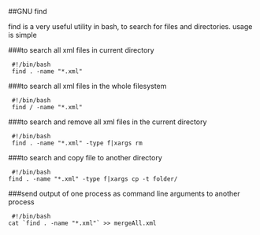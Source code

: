 ##GNU find

find is a very useful utility in bash, to search for files and directories. 
usage is simple

###to search all xml files in current directory
``` 
 #!/bin/bash
 find . -name "*.xml" 
``` 
###to search all xml files in the whole filesystem
``` 
 #!/bin/bash
 find / -name "*.xml" 
```
###to search and remove all xml files in the current directory
``` 
 #!/bin/bash
 find . -name "*.xml" -type f|xargs rm
``` 
###to search and copy file to another directory
```
 #!/bin/bash
find . -name "*.xml" -type f|xargs cp -t folder/
```
###send output of one process as command line arguments to another process
```
 #!/bin/bash
cat `find . -name "*.xml"` >> mergeAll.xml
```



